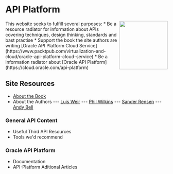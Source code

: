 # API Platform
<img src="https://www.packtpub.com/sites/default/files/8683.png" width="150" align="right">
This website seeks to fulfill several purposes:
* Be a resource radiator for information about APIs covering techniques, design thinking, standards and bast practise
* Support the book the site authors are writing [Oracle API Platform Cloud Service](https://www.packtpub.com/virtualization-and-cloud/oracle-api-platform-cloud-service) 
* Be a information radiator about [Oracle API Platform](https://cloud.oracle.com/api-platform)


## Site Resources
- [About the Book](about.md)
- About the Authors
--- [Luis Weir](luis.md)
--- [Phil Wilkins](phil.md)
--- [Sander Rensen](sander.md)
--- [Andy Bell](andy.md)

### General API Content
- Useful Third API Resources
- Tools we'd recommend

### Oracle API Platform
- Documentation
- API-Platform Aditional Articles
